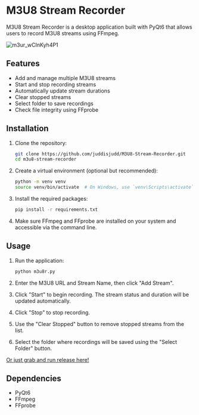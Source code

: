 # M3U8 Stream Recorder

M3U8 Stream Recorder is a desktop application built with PyQt6 that allows users to record M3U8 streams using FFmpeg.

![m3ur_wCInKyh4P1](https://github.com/user-attachments/assets/dbf53226-e422-46d3-a113-ccc700a63923)


## Features

- Add and manage multiple M3U8 streams
- Start and stop recording streams
- Automatically update stream durations
- Clear stopped streams
- Select folder to save recordings
- Check file integrity using FFprobe

## Installation

1. Clone the repository:
    ```sh
    git clone https://github.com/juddisjudd/M3U8-Stream-Recorder.git
    cd m3u8-stream-recorder
    ```

2. Create a virtual environment (optional but recommended):
    ```sh
    python -m venv venv
    source venv/bin/activate  # On Windows, use `venv\Scripts\activate`
    ```

3. Install the required packages:
    ```sh
    pip install -r requirements.txt
    ```

4. Make sure FFmpeg and FFprobe are installed on your system and accessible via the command line.

## Usage

1. Run the application:
    ```sh
    python m3u8r.py
    ```

2. Enter the M3U8 URL and Stream Name, then click "Add Stream".

3. Click "Start" to begin recording. The stream status and duration will be updated automatically.

4. Click "Stop" to stop recording.

5. Use the "Clear Stopped" button to remove stopped streams from the list.

6. Select the folder where recordings will be saved using the "Select Folder" button.

[Or just grab and run release here!](https://github.com/juddisjudd/M3U8-Stream-Recorder/releases/tag/1.0)

## Dependencies

- PyQt6
- FFmpeg
- FFprobe
